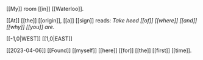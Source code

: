 
[[My]] room [[in]] [[Waterloo]].

[[At]] [[the]] [[origin]], [[a]] [[sign]] reads:
*Take heed [[of]] [[where]] [[and]] [[why]] [[you]] are.*

[[-1,0|WEST]] 
[[1,0|EAST]] 

[[2023-04-06]]
[[Found]] [[myself]] [[here]] [[for]] [[the]] [[first]] [[time]].
